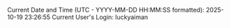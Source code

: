 Current Date and Time (UTC - YYYY-MM-DD HH:MM:SS formatted): 2025-10-19 23:26:55
Current User's Login: luckyaiman
